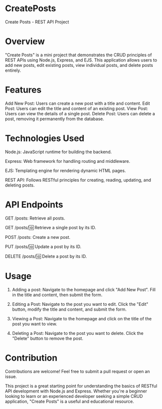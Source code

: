 # CreatePosts
Create Posts - REST API Project

# Overview
"Create Posts" is a mini project that demonstrates the CRUD principles of REST APIs using Node.js, Express, and EJS. This application allows users to add new posts, edit existing posts, view individual posts, and delete posts entirely.

# Features
Add New Post: Users can create a new post with a title and content.
Edit Post: Users can edit the title and content of an existing post.
View Post: Users can view the details of a single post.
Delete Post: Users can delete a post, removing it permanently from the database.

# Technologies Used
Node.js: JavaScript runtime for building the backend.

Express: Web framework for handling routing and middleware.

EJS: Templating engine for rendering dynamic HTML pages.

REST API: Follows RESTful principles for creating, reading, updating, and deleting posts.

# API Endpoints
GET /posts: Retrieve all posts.

GET /posts/:id: Retrieve a single post by its ID.

POST /posts: Create a new post.

PUT /posts/:id: Update a post by its ID.

DELETE /posts/:id: Delete a post by its ID.

# Usage
1. Adding a post:
Navigate to the homepage and click "Add New Post".
Fill in the title and content, then submit the form.

2. Editing a Post:
Navigate to the post you want to edit.
Click the "Edit" button, modify the title and content, and submit the form.

3. Viewing a Post:
Navigate to the homepage and click on the title of the post you want to view.

4. Deleting a Post:
Navigate to the post you want to delete.
Click the "Delete" button to remove the post.

# Contribution
Contributions are welcome! Feel free to submit a pull request or open an issue.

This project is a great starting point for understanding the basics of RESTful API development with Node.js and Express. Whether you're a beginner looking to learn or an experienced developer seeking a simple CRUD application, "Create Posts" is a useful and educational resource.



